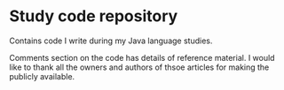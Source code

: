 Study code repository
==============
Contains code I write during my Java language studies.

Comments section on the code has details of reference material.
I would like to thank all the owners and authors of thsoe articles 
for making the publicly available.
